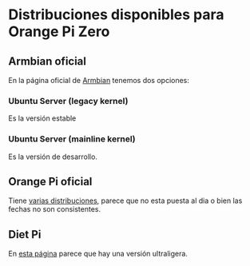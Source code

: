 # Distribuciones disponibles para Orange Pi Zero

## Armbian oficial

En la página oficial
de [Armbian](https://www.armbian.com/orange-pi-zero/) tenemos dos
opciones:

### Ubuntu Server (legacy kernel)

Es la versión estable


### Ubuntu Server (mainline kernel)

Es la versión de desarrollo.

## Orange Pi oficial

Tiene
[varias distribuciones](http://www.orangepi.org/downloadresources/),
parece que no esta puesta al dia o bien las fechas no son
consistentes.

## Diet Pi

En [esta página](http://dietpi.com/) parece que hay una versión
ultraligera.
